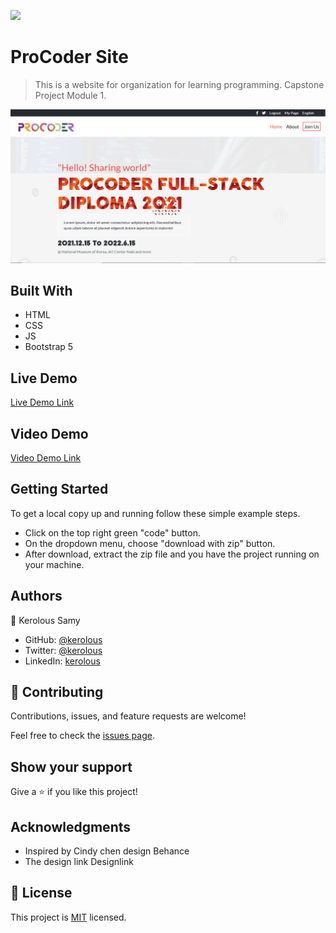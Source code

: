 ![](https://img.shields.io/badge/Microverse-blueviolet)

# ProCoder Site

> This is a website for organization for learning programming. Capstone Project Module 1.

![screenshot](./app_screenshot.png)


## Built With

- HTML
- CSS
- JS
- Bootstrap 5

## Live Demo
[Live Demo Link](https://keroloussamy.github.io/Module1-Capstone/)

## Video Demo
[Video Demo Link](https://www.loom.com/share/a07f7047b9444f63a8b611ca7441f454)

## Getting Started

To get a local copy up and running follow these simple example steps.

- Click on the top right green "code" button.
- On the dropdown menu, choose "download with zip" button.
- After download, extract the zip file and you have the project running on your machine.




## Authors

👤 Kerolous Samy

- GitHub: [@kerolous](https://github.com/keroloussamy)
- Twitter: [@kerolous](https://twitter.com/SamyKerolous)
- LinkedIn: [kerolous](https://www.linkedin.com/in/keroloussamy/)

## 🤝 Contributing

Contributions, issues, and feature requests are welcome!

Feel free to check the [issues page](../../issues/).

## Show your support

Give a ⭐️ if you like this project!

## Acknowledgments

- Inspired by Cindy chen design Behance
- The design link Designlink

## 📝 License

This project is [MIT](./MIT.md) licensed.
